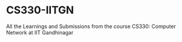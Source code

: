 # CS330-IITGN
All the Learnings and Submissions from the course CS330: Computer Network at IIT Gandhinagar
